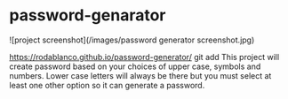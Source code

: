 # password-genarator

![project screenshot](/images/password generator screenshot.jpg)

https://rodablanco.github.io/password-generator/
git add
This project will create password based on your choices of upper case, symbols and numbers.
Lower case letters will always be there but you must select at least one other option so it can generate a password. 
